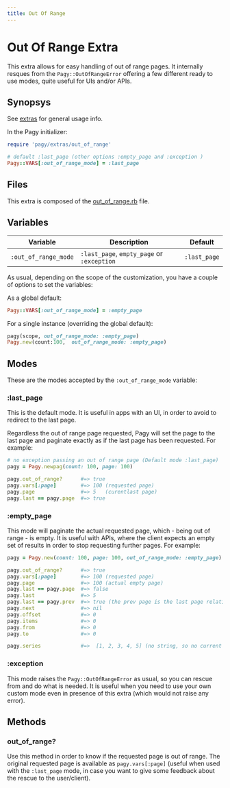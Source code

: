 ```yaml
---
title: Out Of Range
---
```

# Out Of Range Extra

This extra allows for easy handling of out of range pages. It internally resques from the `Pagy::OutOfRangeError` offering a few different ready to use modes, quite useful for UIs and/or APIs.

## Synopsys

See [extras](../extras.md) for general usage info.

In the Pagy initializer:

```ruby
require 'pagy/extras/out_of_range'

# default :last_page (other options :empty_page and :exception )
Pagy::VARS[:out_of_range_mode] = :last_page
```

## Files

This extra is composed of the [out_of_range.rb](https://github.com/ddnexus/pagy/blob/master/lib/pagy/extras/out_of_range.rb) file.

## Variables

| Variable             | Description                                | Default      |
| -------------------- | ------------------------------------------ | ------------ |
| `:out_of_range_mode` | `:last_page`, `empty_page` or `:exception` | `:last_page` |

As usual, depending on the scope of the customization, you have a couple of options to set the variables:

As a global default:

```ruby
Pagy::VARS[:out_of_range_mode] = :empty_page
```

For a single instance (overriding the global default):

```ruby
pagy(scope, out_of_range_mode: :empty_page)
Pagy.new(count:100,  out_of_range_mode: :empty_page)
```

## Modes

These are the modes accepted by the `:out_of_range_mode` variable:

### :last_page

This is the default mode. It is useful in apps with an UI, in order to avoid to redirect to the last page.

Regardless the out of range page requested, Pagy will set the page to the last page and paginate exactly as if the last page has been requested. For example:

```ruby
# no exception passing an out of range page (Default mode :last_page)
pagy = Pagy.newpag(count: 100, page: 100)

pagy.out_of_range?      #=> true
pagy.vars[:page]        #=> 100 (requested page)
pagy.page               #=> 5   (curentlast page)
pagy.last == pagy.page  #=> true
```

### :empty_page

This mode will paginate the actual requested page, which - being out of range - is empty. It is useful with APIs, where the client expects an empty set of results in order to stop requesting further pages. For example:

```ruby
pagy = Pagy.new(count: 100, page: 100, out_of_range_mode: :empty_page)

pagy.out_of_range?      #=> true
pagy.vars[:page]        #=> 100 (requested page)
pagy.page               #=> 100 (actual empty page)
pagy.last == pagy.page  #=> false
pagy.last               #=> 5
pagy.last == pagy.prev  #=> true (the prev page is the last page relative to out of range page)
pagy.next               #=> nil
pagy.offset             #=> 0
pagy.items              #=> 0
pagy.from               #=> 0
pagy.to                 #=> 0

pagy.series             #=>  [1, 2, 3, 4, 5] (no string, so no current page highlighted in the UI)
```

### :exception

This mode raises the `Pagy::OutOfRangeError` as usual, so you can rescue from and do what is needed. It is useful when you need to use your own custom mode even in presence of this extra (which would not raise any error).

## Methods

### out_of_range?

Use this method in order to know if the requested page is out of range. The original requested page is available as `pagy.vars[:page]` (useful when used with the `:last_page` mode, in case you want to give some feedback about the rescue to the user/client).
